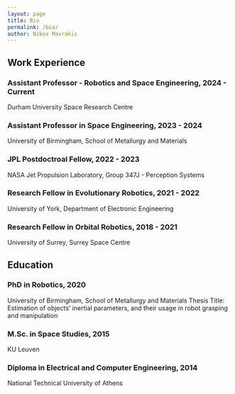 ```yaml
---
layout: page
title: Bio
permalink: /bio/
author: Nikos Mavrakis
---
```


## Work Experience
### Assistant Professor - Robotics and Space Engineering, 2024 - Current
Durham University Space Research Centre

### Assistant Professor in Space Engineering, 2023 - 2024
University of Birmingham, School of Metallurgy and Materials

### JPL Postdoctroal Fellow, 2022 - 2023
NASA Jet Propulsion Laboratory, Group 347J - Perception Systems

### Research Fellow in Evolutionary Robotics, 2021 - 2022
University of York, Department of Electronic Engineering

### Research Fellow in Orbital Robotics, 2018 - 2021
University of Surrey, Surrey Space Centre

## Education

### PhD in Robotics, 2020
University of Birmingham, School of Metallurgy and Materials
Thesis Title: Estimation of objects’ inertial parameters, and
their usage in robot grasping and manipulation

### M.Sc. in Space Studies, 2015
KU Leuven

### Diploma in Electrical and Computer Engineering, 2014
National Technical University of Athens